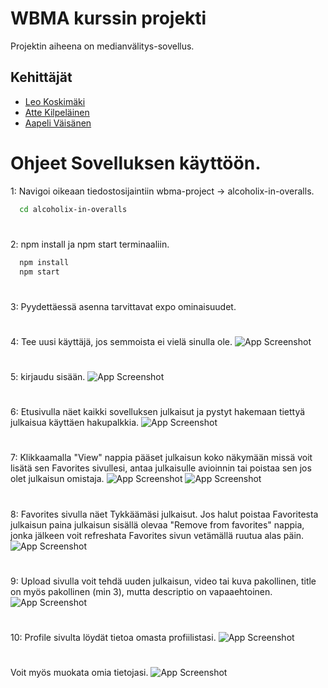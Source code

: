 # WBMA kurssin projekti
Projektin aiheena on medianvälitys-sovellus.
## Kehittäjät
- [Leo Koskimäki](https://github.com/Lekematti)
- [Atte Kilpeläinen](https://github.com/kurjaakoodia)
- [Aapeli Väisänen]()


# Ohjeet Sovelluksen käyttöön.
1: Navigoi oikeaan tiedostosijaintiin wbma-project -> alcoholix-in-overalls.
```bash
  cd alcoholix-in-overalls
```
####
#
2: npm install ja npm start terminaaliin.
```bash
  npm install 
  npm start
```
####
#
3: Pyydettäessä asenna tarvittavat expo ominaisuudet.
####
#
4: Tee uusi käyttäjä, jos semmoista ei vielä sinulla ole.
![App Screenshot](https://users.metropolia.fi/~leokos/%20Web-pohjaiset-mobiilisovellukset/project/demo%20pics/register.jpg)
####
#
5: kirjaudu sisään.
![App Screenshot](https://users.metropolia.fi/~leokos/%20Web-pohjaiset-mobiilisovellukset/project/demo%20pics/login.jpg)
####
#
6: Etusivulla näet kaikki sovelluksen julkaisut ja pystyt hakemaan tiettyä julkaisua käyttäen hakupalkkia.
![App Screenshot](https://users.metropolia.fi/~leokos/%20Web-pohjaiset-mobiilisovellukset/project/demo%20pics/home.jpg)
####
#
7: Klikkaamalla "View" nappia pääset julkaisun koko näkymään missä voit lisätä sen Favorites sivullesi, antaa julkaisulle avioinnin tai poistaa sen jos olet julkaisun omistaja.
![App Screenshot](https://users.metropolia.fi/~leokos/%20Web-pohjaiset-mobiilisovellukset/project/demo%20pics/single.jpg)
![App Screenshot](https://users.metropolia.fi/~leokos/%20Web-pohjaiset-mobiilisovellukset/project/demo%20pics/single2.jpg)

####
#
8: Favorites sivulla näet Tykkäämäsi julkaisut. Jos halut poistaa Favoritesta julkaisun paina julkaisun sisällä olevaa "Remove from favorites" nappia, jonka jälkeen voit refreshata Favorites sivun vetämällä ruutua alas päin.
![App Screenshot](https://users.metropolia.fi/~leokos/%20Web-pohjaiset-mobiilisovellukset/project/demo%20pics/favorites.jpg)
####
#
9: Upload sivulla voit tehdä uuden julkaisun, video tai kuva pakollinen, title on myös pakollinen (min 3), mutta descriptio on vapaaehtoinen.
![App Screenshot](https://users.metropolia.fi/~leokos/%20Web-pohjaiset-mobiilisovellukset/project/demo%20pics/upload.jpg)
####
#
10: Profile sivulta löydät tietoa omasta profiilistasi.
![App Screenshot](https://users.metropolia.fi/~leokos/%20Web-pohjaiset-mobiilisovellukset/project/demo%20pics/profile.jpg)
#
Voit myös muokata omia tietojasi.
![App Screenshot](https://users.metropolia.fi/~leokos/%20Web-pohjaiset-mobiilisovellukset/project/demo%20pics/uptade-profile.jpg)

